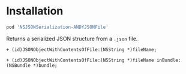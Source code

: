 # Installation

```ruby
pod 'NSJSONSerialization-ANDYJSONFile'
```

Returns a serialized JSON structure from a `.json` file.

``` objc
+ (id)JSONObjectWithContentsOfFile:(NSString *)fileName;

+ (id)JSONObjectWithContentsOfFile:(NSString *)fileName inBundle:(NSBundle *)bundle;
```
